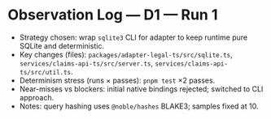 # Observation Log — D1 — Run 1

- Strategy chosen: wrap `sqlite3` CLI for adapter to keep runtime pure SQLite and deterministic.
- Key changes (files): `packages/adapter-legal-ts/src/sqlite.ts`, `services/claims-api-ts/src/server.ts`, `services/claims-api-ts/src/util.ts`.
- Determinism stress (runs × passes): `pnpm test` ×2 passes.
- Near-misses vs blockers: initial native bindings rejected; switched to CLI approach.
- Notes: query hashing uses `@noble/hashes` BLAKE3; samples fixed at 10.
